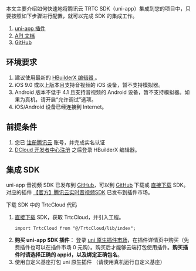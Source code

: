 本文主要介绍如何快速地将腾讯云 TRTC SDK（uni-app）集成到您的项目中，只要按照如下步骤进行配置，就可以完成 SDK 的集成工作。
1. [uni-app 插件](https://ext.dcloud.net.cn/plugin?id=7774)
2. [API 文档](https://web.sdk.qcloud.com/trtc/uniapp/doc/zh-cn/TrtcCloud.html#enterRoom)
3. [GitHub](https://github.com/LiteAVSDK/TRTC_UniApp)

## 环境要求
1. 建议使用最新的 [HBuilderX 编辑器 ](https://www.dcloud.io/hbuilderx.html)。
2. iOS 9.0 或以上版本且支持音视频的 iOS 设备，暂不支持模拟器。
3. Android 版本不低于 4.1 且支持音视频的 Android 设备，暂不支持模拟器。如果为真机，请开启“允许调试”选项。
4. iOS/Android 设备已经连接到 Internet。

## 前提条件
1. 您已 [注册腾讯云](https://cloud.tencent.com/register?s_url=https%3A%2F%2Fcloud.tencent.com%2Fdocument%2Fproduct%2F647%2F49327) 账号，并完成实名认证
2. [DCloud 开发者中心注册](https://dev.dcloud.net.cn/) 之后登录 HBuilderX 编辑器。

## 集成 SDK
uni-app 音视频 SDK 已发布到 [GitHub](https://github.com/LiteAVSDK/TRTC_UniApp)，可以到 [GitHub](https://github.com/LiteAVSDK/TRTC_UniApp) 下载或 [直接下载](https://web.sdk.qcloud.com/trtc/uniapp/download/TrtcCloud.zip) SDK。对应的插件 [【官方】腾讯云实时音视频SDK](https://ext.dcloud.net.cn/plugin?id=7774) 已发布到插件市场。

下载 SDK 中的 TrtcCloud 代码

1. [直接下载](https://web.sdk.qcloud.com/trtc/uniapp/download/Api-Example.zip) SDK，获取 TrtcCloud，并引入工程。
   ```
   import TrtcCloud from "@/TrtcCloud/lib/index";
   ```
2. **购买 uni-app SDK 插件**：
   登录 [uni 原生插件市场](https://ext.dcloud.net.cn/plugin?id=7774)，在插件详情页中购买（免费插件也可以在插件市场 0 元购）。购买后才能够云端打包使用插件。**购买插件时请选择正确的 appid，以及绑定正确包名**。
3. 使用自定义基座打包 uni 原生插件 （请使用真机运行自定义基座）
